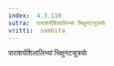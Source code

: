 ```yaml
---
index:  4.3.110
sutra:  पाराशर्यशिलालिभ्यां भिक्षुनटसूत्रयोः
vritti:  samhita 
---
```


पाराशर्यशिलालिभ्यां भिक्षुनटसूत्रयोः

